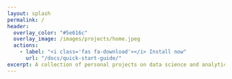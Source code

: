 ```yaml
---
layout: splash
permalink: /
header:
  overlay_color: "#5e616c"
  overlay_image: /images/projects/home.jpeg
  actions:
    - label: "<i class='fas fa-download'></i> Install now"
      url: "/docs/quick-start-guide/"
excerpt: A collection of personal projects on data science and analytics around topics that I find interesting.
---
```

